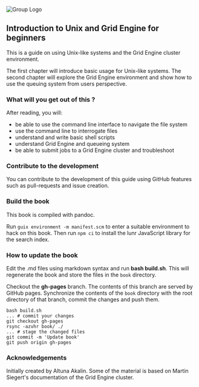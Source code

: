 ![Group Logo](http://bioinformatics.mdc-berlin.de/img/GroupLogo.png)

## Introduction to Unix and Grid Engine for beginners

This is a guide on using Unix-like systems and the Grid Engine cluster
environment.

The first chapter will introduce basic usage for Unix-like
systems. The second chapter will explore the Grid Engine environment
and show how to use the queuing system from users perspective.

###  What will you get out of this ?

After reading, you will:

* be able to use the command line interface to navigate the file system
* use the command line to interrogate files
* understand and write basic shell scripts
* understand Grid Engine and queueing system
* be able to submit jobs to a Grid Engine cluster and troubleshoot

### Contribute to the development

You can contribute to the development of this guide using GitHub
features such as pull-requests and issue creation.


### Build the book

This book is compiled with pandoc.

Run `guix environment -m manifest.scm` to enter a suitable environment
to hack on this book.  Then run `npm ci` to install the lunr
JavaScript library for the search index.


### How to update the book

Edit the .md files using markdown syntax and run **bash
build.sh**. This will regenerate the book and store the files in the
`book` directory.

Checkout the **gh-pages** branch.  The contents of this branch are
served by GitHub pages.  Synchronize the contents of the `book`
directory with the root directory of that branch, commit the changes
and push them.

```
bash build.sh
... # commit your changes
git checkout gh-pages
rsync -azvhr book/ ./
... # stage the changed files
git commit -m 'Update book'
git push origin gh-pages
```

### Acknowledgements

Initially created by Altuna Akalin. Some of the material is based on
Martin Siegert's documentation of the Grid Engine cluster.
